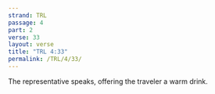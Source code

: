 ```yaml
---
strand: TRL
passage: 4
part: 2
verse: 33
layout: verse
title: "TRL 4:33"
permalink: /TRL/4/33/
---
```

The representative speaks, offering the traveler a warm drink.
